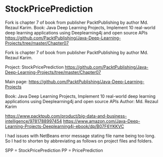 # StockPricePrediction
Fork is chapter 7 of book from publisher PacktPublishing by author Md. Rezaul Karim.  Book:  Java Deep Learning Projects, Implement 10 real-world deep learning applications using Deeplearning4j and open source APIs https://github.com/PacktPublishing/Java-Deep-Learning-Projects/tree/master/Chapter07 


Fork is chapter 7 of book from publisher PacktPublishing by author Md. Rezaul Karim. 

Project: StockPricePrediction
https://github.com/PacktPublishing/Java-Deep-Learning-Projects/tree/master/Chapter07 

Main page:
https://github.com/PacktPublishing/Java-Deep-Learning-Projects

Book:  Java Deep Learning Projects, Implement 10 real-world deep learning applications using Deeplearning4j and open source APIs
Author:  Md. Rezaul Karim

https://www.packtpub.com/product/big-data-and-business-intelligence/9781788997454
https://www.amazon.com/Java-Deep-Learning-Projects-Deeplearning4j-ebook/dp/B07F6YKKVC

I had issues with NetBeans error message stating file name being too long. So I had to shorten by abbreviating as follows on project files and folders.

SPP = StockPricePrediction
PP = PricePrediction
